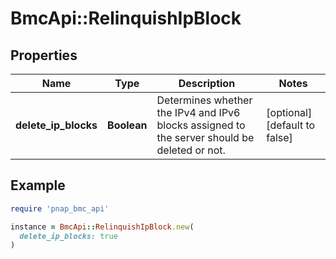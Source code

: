 # BmcApi::RelinquishIpBlock

## Properties

| Name | Type | Description | Notes |
| ---- | ---- | ----------- | ----- |
| **delete_ip_blocks** | **Boolean** | Determines whether the IPv4 and IPv6 blocks assigned to the server should be deleted or not. | [optional][default to false] |

## Example

```ruby
require 'pnap_bmc_api'

instance = BmcApi::RelinquishIpBlock.new(
  delete_ip_blocks: true
)
```

